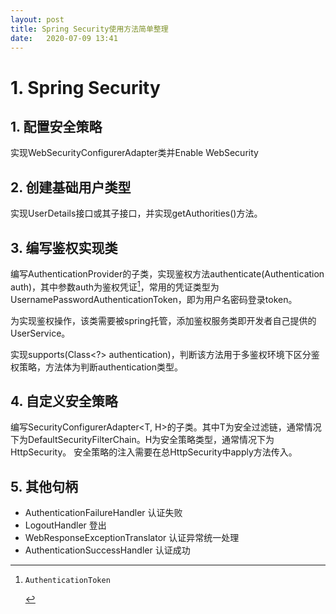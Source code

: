 ```yaml
---
layout: post
title: Spring Security使用方法简单整理
date:   2020-07-09 13:41
---
```


# 1. Spring Security

## 1. 配置安全策略

实现WebSecurityConfigurerAdapter类并Enable WebSecurity

## 2. 创建基础用户类型

实现UserDetails接口或其子接口，并实现getAuthorities()方法。

## 3. 编写鉴权实现类

编写AuthenticationProvider的子类，实现鉴权方法authenticate(Authentication auth)，其中参数auth为鉴权凭证[^1]，常用的凭证类型为UsernamePasswordAuthenticationToken，即为用户名密码登录token。

为实现鉴权操作，该类需要被spring托管，添加鉴权服务类即开发者自己提供的UserService。

实现supports(Class<?> authentication)，判断该方法用于多鉴权环境下区分鉴权策略，方法体为判断authentication类型。

## 4. 自定义安全策略

编写SecurityConfigurerAdapter<T, H>的子类。其中T为安全过滤链，通常情况下为DefaultSecurityFilterChain。H为安全策略类型，通常情况下为HttpSecurity。 安全策略的注入需要在总HttpSecurity中apply方法传入。

## 5. 其他句柄

- AuthenticationFailureHandler	认证失败
- LogoutHandler	登出
- WebResponseExceptionTranslator	认证异常统一处理
- AuthenticationSuccessHandler	认证成功

[^1]:	 AuthenticationToken
